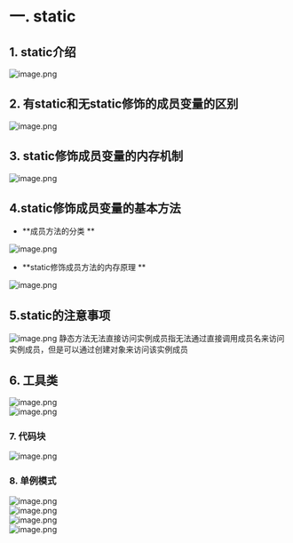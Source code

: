 # 一. static  
## 1. static介绍  
![image.png](https://cdn.nlark.com/yuque/0/2023/png/34902278/1673590892620-468f17de-786f-4ba7-abd6-76dd28216651.png#averageHue=%23f9f8f3&clientId=u982f01b1-a726-4&crop=0&crop=0&crop=1&crop=1&from=paste&height=280&id=u49058d30&margin=%5Bobject%20Object%5D&name=image.png&originHeight=350&originWidth=632&originalType=binary&ratio=1&rotation=0&showTitle=false&size=79291&status=done&style=none&taskId=uf27cc607-4a99-436d-94cc-80151bd91bc&title=&width=505.6)  
## 2. 有static和无static修饰的成员变量的区别
![image.png](https://cdn.nlark.com/yuque/0/2023/png/34902278/1673591130278-9d05a4ea-08e9-48cb-9bdb-4c5b567da07e.png#averageHue=%23f6f5f0&clientId=u982f01b1-a726-4&crop=0&crop=0&crop=1&crop=1&from=paste&height=242&id=mG29f&margin=%5Bobject%20Object%5D&name=image.png&originHeight=303&originWidth=740&originalType=binary&ratio=1&rotation=0&showTitle=false&size=76734&status=done&style=none&taskId=u454a834f-e2b2-4b11-a1db-938a94ea085&title=&width=592)  
## 3. static修饰成员变量的内存机制  
![image.png](https://cdn.nlark.com/yuque/0/2023/png/34902278/1673591407005-d2ff8f29-a96d-4589-a9f1-4e9ea9b183a9.png#averageHue=%23f5f3db&clientId=u982f01b1-a726-4&crop=0&crop=0&crop=1&crop=1&from=paste&height=614&id=u525e20b5&margin=%5Bobject%20Object%5D&name=image.png&originHeight=767&originWidth=1612&originalType=binary&ratio=1&rotation=0&showTitle=false&size=552686&status=done&style=none&taskId=u0dc410fd-a651-48d3-9cc3-ab6a11005b2&title=&width=1289.6)  
## 4.static修饰成员变量的基本方法  

- **成员方法的分类  **

![image.png](https://cdn.nlark.com/yuque/0/2023/png/34902278/1673591694408-4951f3fe-af81-4584-b285-348136b52eb9.png#averageHue=%23f4f3f3&clientId=u982f01b1-a726-4&crop=0&crop=0&crop=1&crop=1&from=paste&height=195&id=u9d907c8a&margin=%5Bobject%20Object%5D&name=image.png&originHeight=244&originWidth=655&originalType=binary&ratio=1&rotation=0&showTitle=false&size=49211&status=done&style=none&taskId=uc932089c-a656-488a-8d33-ecd30441b26&title=&width=524)  

- **static修饰成员方法的内存原理  **

![image.png](https://cdn.nlark.com/yuque/0/2023/png/34902278/1673591807921-27821264-81b8-4061-8acd-e1ae9fc0c14c.png#averageHue=%23f0eed8&clientId=u982f01b1-a726-4&crop=0&crop=0&crop=1&crop=1&from=paste&height=289&id=u6124f086&margin=%5Bobject%20Object%5D&name=image.png&originHeight=361&originWidth=711&originalType=binary&ratio=1&rotation=0&showTitle=false&size=138382&status=done&style=none&taskId=u5cc4fc02-070d-491f-bd6a-3d6e915d315&title=&width=568.8)  
## 5.static的注意事项  
![image.png](https://cdn.nlark.com/yuque/0/2023/png/34902278/1673591868380-254fc588-6479-439c-916e-0801554de502.png#averageHue=%23f1f1f1&clientId=u982f01b1-a726-4&crop=0&crop=0&crop=1&crop=1&from=paste&height=126&id=uab83e0d1&margin=%5Bobject%20Object%5D&name=image.png&originHeight=158&originWidth=389&originalType=binary&ratio=1&rotation=0&showTitle=false&size=25634&status=done&style=none&taskId=u21fb749f-e106-4003-97c1-108f0db9074&title=&width=311.2)
静态方法无法直接访问实例成员指无法通过直接调用成员名来访问实例成员，但是可以通过创建对象来访问该实例成员
## 6. 工具类  
![image.png](https://cdn.nlark.com/yuque/0/2023/png/34902278/1673592535669-361095c5-4021-4e35-b208-5f9140795a54.png#averageHue=%23f5f4f3&clientId=u982f01b1-a726-4&crop=0&crop=0&crop=1&crop=1&from=paste&height=259&id=u1bc41914&margin=%5Bobject%20Object%5D&name=image.png&originHeight=324&originWidth=664&originalType=binary&ratio=1&rotation=0&showTitle=false&size=86955&status=done&style=none&taskId=u611d5d50-3a80-4c08-bed8-81b591d4787&title=&width=531.2)  
![image.png](https://cdn.nlark.com/yuque/0/2023/png/34902278/1673592570513-5705556e-cc15-422d-8912-007865c1993e.png#averageHue=%23f1eeed&clientId=u982f01b1-a726-4&crop=0&crop=0&crop=1&crop=1&from=paste&height=55&id=u594a38e0&margin=%5Bobject%20Object%5D&name=image.png&originHeight=69&originWidth=692&originalType=binary&ratio=1&rotation=0&showTitle=false&size=27276&status=done&style=none&taskId=u313195d9-72e0-446b-84f2-12de489990e&title=&width=553.6)  
### 7. 代码块  
![image.png](https://cdn.nlark.com/yuque/0/2023/png/34902278/1673602864050-c3b8c05b-7672-46ac-8d70-abeeb01cb68d.png#averageHue=%23f5f3f3&clientId=u8775c934-a914-4&crop=0&crop=0&crop=1&crop=1&from=paste&height=279&id=ueaa2bcad&margin=%5Bobject%20Object%5D&name=image.png&originHeight=349&originWidth=614&originalType=binary&ratio=1&rotation=0&showTitle=false&size=80161&status=done&style=none&taskId=u08ac5940-afff-4730-975b-1a4b98ffca8&title=&width=491.2)    
### 8. 单例模式  
![image.png](https://cdn.nlark.com/yuque/0/2023/png/34902278/1673603006838-4ca06ef1-8ba0-432c-a6cb-bf329b2b9b95.png#averageHue=%23f6f6f6&clientId=u8775c934-a914-4&crop=0&crop=0&crop=1&crop=1&from=paste&height=242&id=ua8f8a3b4&margin=%5Bobject%20Object%5D&name=image.png&originHeight=303&originWidth=725&originalType=binary&ratio=1&rotation=0&showTitle=false&size=51827&status=done&style=none&taskId=ud908bda9-7588-4d8d-acd2-bcd987d31e6&title=&width=580)  
![image.png](https://cdn.nlark.com/yuque/0/2023/png/34902278/1673603042769-15af615b-fff4-4b58-84f3-2adde364a64d.png#averageHue=%23f0f0f0&clientId=u8775c934-a914-4&crop=0&crop=0&crop=1&crop=1&from=paste&height=86&id=ufc2ca7cb&margin=%5Bobject%20Object%5D&name=image.png&originHeight=108&originWidth=579&originalType=binary&ratio=1&rotation=0&showTitle=false&size=36466&status=done&style=none&taskId=ua1713094-58e7-49dd-b9cb-e9d02cad2c3&title=&width=463.2)  
![image.png](https://cdn.nlark.com/yuque/0/2023/png/34902278/1673603064067-014556bb-d3ed-4198-8738-16018793999d.png#averageHue=%23f7f6ef&clientId=u8775c934-a914-4&crop=0&crop=0&crop=1&crop=1&from=paste&height=222&id=uedb8a24f&margin=%5Bobject%20Object%5D&name=image.png&originHeight=278&originWidth=762&originalType=binary&ratio=1&rotation=0&showTitle=false&size=75768&status=done&style=none&taskId=u05b2ff46-2a6e-4ea6-8970-bb1c9906935&title=&width=609.6)  
![image.png](https://cdn.nlark.com/yuque/0/2023/png/34902278/1673603121246-914f9e3f-87d6-4baf-89f0-6548650d9329.png#averageHue=%23f7f6ec&clientId=u8775c934-a914-4&crop=0&crop=0&crop=1&crop=1&from=paste&height=260&id=u0e59c837&margin=%5Bobject%20Object%5D&name=image.png&originHeight=325&originWidth=689&originalType=binary&ratio=1&rotation=0&showTitle=false&size=86099&status=done&style=none&taskId=u48856cfa-aac1-4bce-926a-1405f5f1cb9&title=&width=551.2)  


